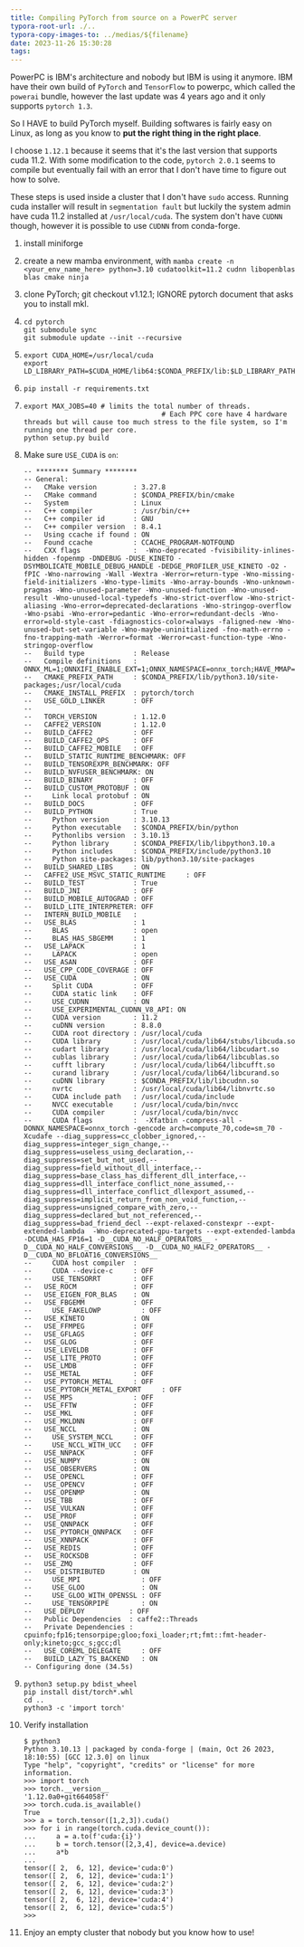 ```yaml
---
title: Compiling PyTorch from source on a PowerPC server
typora-root-url: ./..
typora-copy-images-to: ../medias/${filename}
date: 2023-11-26 15:30:28
tags:
---
```


PowerPC is IBM's architecture and nobody but IBM is using it anymore. IBM have their own build of `PyTorch` and `TensorFlow` to powerpc, which called the `powerai` bundle, however the last update was 4 years ago and it only supports `pytorch 1.3`.

So I HAVE to build PyTorch myself. Building softwares is fairly easy on Linux, as long as you know to **put the right thing in the right place**.

I choose `1.12.1` because it seems that it's the last version that supports cuda 11.2. With some modification to the code, `pytorch 2.0.1` seems to compile but eventually fail with an error that I don't have time to figure out how to solve.

These steps is used inside a cluster that I don't have `sudo` access. Running cuda installer will result in `segmentation fault` but luckily the system admin have cuda 11.2 installed at `/usr/local/cuda`. The system don't have `CUDNN` though, however it is possible to use `CUDNN` from conda-forge.

1. install miniforge

2. create a new mamba environment, with `mamba create -n <your_env_name_here> python=3.10 cudatoolkit=11.2 cudnn libopenblas blas cmake ninja`

3. clone PyTorch; git checkout v1.12.1; IGNORE pytorch document that asks you to install mkl.

4. ```
   cd pytorch
   git submodule sync
   git submodule update --init --recursive

5. ```
   export CUDA_HOME=/usr/local/cuda
   export LD_LIBRARY_PATH=$CUDA_HOME/lib64:$CONDA_PREFIX/lib:$LD_LIBRARY_PATH
   ```

6. ```
   pip install -r requirements.txt
   ```

7. ```
   export MAX_JOBS=40 # limits the total number of threads. 
   									 # Each PPC core have 4 hardware threads but will cause too much stress to the file system, so I'm running one thread per core.
   python setup.py build
   ```

8. Make sure `USE_CUDA` is `on`:

   ```
   -- ******** Summary ********
   -- General:
   --   CMake version         : 3.27.8
   --   CMake command         : $CONDA_PREFIX/bin/cmake
   --   System                : Linux
   --   C++ compiler          : /usr/bin/c++
   --   C++ compiler id       : GNU
   --   C++ compiler version  : 8.4.1
   --   Using ccache if found : ON
   --   Found ccache          : CCACHE_PROGRAM-NOTFOUND
   --   CXX flags             :  -Wno-deprecated -fvisibility-inlines-hidden -fopenmp -DNDEBUG -DUSE_KINETO -DSYMBOLICATE_MOBILE_DEBUG_HANDLE -DEDGE_PROFILER_USE_KINETO -O2 -fPIC -Wno-narrowing -Wall -Wextra -Werror=return-type -Wno-missing-field-initializers -Wno-type-limits -Wno-array-bounds -Wno-unknown-pragmas -Wno-unused-parameter -Wno-unused-function -Wno-unused-result -Wno-unused-local-typedefs -Wno-strict-overflow -Wno-strict-aliasing -Wno-error=deprecated-declarations -Wno-stringop-overflow -Wno-psabi -Wno-error=pedantic -Wno-error=redundant-decls -Wno-error=old-style-cast -fdiagnostics-color=always -faligned-new -Wno-unused-but-set-variable -Wno-maybe-uninitialized -fno-math-errno -fno-trapping-math -Werror=format -Werror=cast-function-type -Wno-stringop-overflow
   --   Build type            : Release
   --   Compile definitions   : ONNX_ML=1;ONNXIFI_ENABLE_EXT=1;ONNX_NAMESPACE=onnx_torch;HAVE_MMAP=1;_FILE_OFFSET_BITS=64;HAVE_SHM_OPEN=1;HAVE_SHM_UNLINK=1;HAVE_MALLOC_USABLE_SIZE=1;USE_EXTERNAL_MZCRC;MINIZ_DISABLE_ZIP_READER_CRC32_CHECKS
   --   CMAKE_PREFIX_PATH     : $CONDA_PREFIX/lib/python3.10/site-packages;/usr/local/cuda
   --   CMAKE_INSTALL_PREFIX  : pytorch/torch
   --   USE_GOLD_LINKER       : OFF
   --
   --   TORCH_VERSION         : 1.12.0
   --   CAFFE2_VERSION        : 1.12.0
   --   BUILD_CAFFE2          : OFF
   --   BUILD_CAFFE2_OPS      : OFF
   --   BUILD_CAFFE2_MOBILE   : OFF
   --   BUILD_STATIC_RUNTIME_BENCHMARK: OFF
   --   BUILD_TENSOREXPR_BENCHMARK: OFF
   --   BUILD_NVFUSER_BENCHMARK: ON
   --   BUILD_BINARY          : OFF
   --   BUILD_CUSTOM_PROTOBUF : ON
   --     Link local protobuf : ON
   --   BUILD_DOCS            : OFF
   --   BUILD_PYTHON          : True
   --     Python version      : 3.10.13
   --     Python executable   : $CONDA_PREFIX/bin/python
   --     Pythonlibs version  : 3.10.13
   --     Python library      : $CONDA_PREFIX/lib/libpython3.10.a
   --     Python includes     : $CONDA_PREFIX/include/python3.10
   --     Python site-packages: lib/python3.10/site-packages
   --   BUILD_SHARED_LIBS     : ON
   --   CAFFE2_USE_MSVC_STATIC_RUNTIME     : OFF
   --   BUILD_TEST            : True
   --   BUILD_JNI             : OFF
   --   BUILD_MOBILE_AUTOGRAD : OFF
   --   BUILD_LITE_INTERPRETER: OFF
   --   INTERN_BUILD_MOBILE   :
   --   USE_BLAS              : 1
   --     BLAS                : open
   --     BLAS_HAS_SBGEMM     : 1
   --   USE_LAPACK            : 1
   --     LAPACK              : open
   --   USE_ASAN              : OFF
   --   USE_CPP_CODE_COVERAGE : OFF
   --   USE_CUDA              : ON
   --     Split CUDA          : OFF
   --     CUDA static link    : OFF
   --     USE_CUDNN           : ON
   --     USE_EXPERIMENTAL_CUDNN_V8_API: ON
   --     CUDA version        : 11.2
   --     cuDNN version       : 8.8.0
   --     CUDA root directory : /usr/local/cuda
   --     CUDA library        : /usr/local/cuda/lib64/stubs/libcuda.so
   --     cudart library      : /usr/local/cuda/lib64/libcudart.so
   --     cublas library      : /usr/local/cuda/lib64/libcublas.so
   --     cufft library       : /usr/local/cuda/lib64/libcufft.so
   --     curand library      : /usr/local/cuda/lib64/libcurand.so
   --     cuDNN library       : $CONDA_PREFIX/lib/libcudnn.so
   --     nvrtc               : /usr/local/cuda/lib64/libnvrtc.so
   --     CUDA include path   : /usr/local/cuda/include
   --     NVCC executable     : /usr/local/cuda/bin/nvcc
   --     CUDA compiler       : /usr/local/cuda/bin/nvcc
   --     CUDA flags          :  -Xfatbin -compress-all -DONNX_NAMESPACE=onnx_torch -gencode arch=compute_70,code=sm_70 -Xcudafe --diag_suppress=cc_clobber_ignored,--diag_suppress=integer_sign_change,--diag_suppress=useless_using_declaration,--diag_suppress=set_but_not_used,--diag_suppress=field_without_dll_interface,--diag_suppress=base_class_has_different_dll_interface,--diag_suppress=dll_interface_conflict_none_assumed,--diag_suppress=dll_interface_conflict_dllexport_assumed,--diag_suppress=implicit_return_from_non_void_function,--diag_suppress=unsigned_compare_with_zero,--diag_suppress=declared_but_not_referenced,--diag_suppress=bad_friend_decl --expt-relaxed-constexpr --expt-extended-lambda  -Wno-deprecated-gpu-targets --expt-extended-lambda -DCUDA_HAS_FP16=1 -D__CUDA_NO_HALF_OPERATORS__ -D__CUDA_NO_HALF_CONVERSIONS__ -D__CUDA_NO_HALF2_OPERATORS__ -D__CUDA_NO_BFLOAT16_CONVERSIONS__
   --     CUDA host compiler  :
   --     CUDA --device-c     : OFF
   --     USE_TENSORRT        : OFF
   --   USE_ROCM              : OFF
   --   USE_EIGEN_FOR_BLAS    : ON
   --   USE_FBGEMM            : OFF
   --     USE_FAKELOWP          : OFF
   --   USE_KINETO            : ON
   --   USE_FFMPEG            : OFF
   --   USE_GFLAGS            : OFF
   --   USE_GLOG              : OFF
   --   USE_LEVELDB           : OFF
   --   USE_LITE_PROTO        : OFF
   --   USE_LMDB              : OFF
   --   USE_METAL             : OFF
   --   USE_PYTORCH_METAL     : OFF
   --   USE_PYTORCH_METAL_EXPORT     : OFF
   --   USE_MPS               : OFF
   --   USE_FFTW              : OFF
   --   USE_MKL               : OFF
   --   USE_MKLDNN            : OFF
   --   USE_NCCL              : ON
   --     USE_SYSTEM_NCCL     : OFF
   --     USE_NCCL_WITH_UCC   : OFF
   --   USE_NNPACK            : OFF
   --   USE_NUMPY             : ON
   --   USE_OBSERVERS         : ON
   --   USE_OPENCL            : OFF
   --   USE_OPENCV            : OFF
   --   USE_OPENMP            : ON
   --   USE_TBB               : OFF
   --   USE_VULKAN            : OFF
   --   USE_PROF              : OFF
   --   USE_QNNPACK           : OFF
   --   USE_PYTORCH_QNNPACK   : OFF
   --   USE_XNNPACK           : OFF
   --   USE_REDIS             : OFF
   --   USE_ROCKSDB           : OFF
   --   USE_ZMQ               : OFF
   --   USE_DISTRIBUTED       : ON
   --     USE_MPI               : OFF
   --     USE_GLOO              : ON
   --     USE_GLOO_WITH_OPENSSL : OFF
   --     USE_TENSORPIPE        : ON
   --   USE_DEPLOY           : OFF
   --   Public Dependencies  : caffe2::Threads
   --   Private Dependencies : cpuinfo;fp16;tensorpipe;gloo;foxi_loader;rt;fmt::fmt-header-only;kineto;gcc_s;gcc;dl
   --   USE_COREML_DELEGATE     : OFF
   --   BUILD_LAZY_TS_BACKEND   : ON
   -- Configuring done (34.5s)
   ```

9. ```
   python3 setup.py bdist_wheel
   pip install dist/torch*.whl
   cd ..
   python3 -c 'import torch'
   ```

10. Verify installation

    ```
    $ python3
    Python 3.10.13 | packaged by conda-forge | (main, Oct 26 2023, 18:10:55) [GCC 12.3.0] on linux
    Type "help", "copyright", "credits" or "license" for more information.
    >>> import torch
    >>> torch.__version__
    '1.12.0a0+git664058f'
    >>> torch.cuda.is_available()
    True
    >>> a = torch.tensor([1,2,3]).cuda()
    >>> for i in range(torch.cuda.device_count()):
    ...     a = a.to(f'cuda:{i}')
    ...     b = torch.tensor([2,3,4], device=a.device)
    ...     a*b
    ...
    tensor([ 2,  6, 12], device='cuda:0')
    tensor([ 2,  6, 12], device='cuda:1')
    tensor([ 2,  6, 12], device='cuda:2')
    tensor([ 2,  6, 12], device='cuda:3')
    tensor([ 2,  6, 12], device='cuda:4')
    tensor([ 2,  6, 12], device='cuda:5')
    >>>
    ```

11. Enjoy an empty cluster that nobody but you know how to use!
